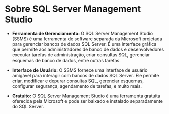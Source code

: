 # Sobre SQL Server Management Studio

- <b>Ferramenta de Gerenciamento:</b> O SQL Server Management Studio (SSMS) é uma ferramenta de software separada da Microsoft projetada para gerenciar bancos de dados SQL Server. É uma interface gráfica que permite aos administradores de banco de dados e desenvolvedores executar tarefas de administração, criar consultas SQL, gerenciar esquemas de banco de dados, entre outras tarefas.

- <b>Interface de Usuário:</b> O SSMS fornece uma interface de usuário amigável para interagir com bancos de dados SQL Server. Ele permite criar, modificar e depurar consultas SQL, gerenciar esquemas, configurar segurança, agendamento de tarefas, e muito mais.

- <b>Gratuito:</b> O SQL Server Management Studio é uma ferramenta gratuita oferecida pela Microsoft e pode ser baixado e instalado separadamente do SQL Server.
